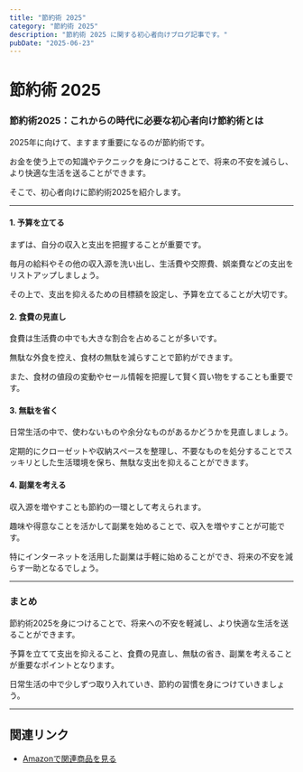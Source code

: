 ```yaml
---
title: "節約術 2025"
category: "節約術 2025"
description: "節約術 2025 に関する初心者向けブログ記事です。"
pubDate: "2025-06-23"
---
```


# 節約術 2025

### 節約術2025：これからの時代に必要な初心者向け節約術とは

2025年に向けて、ますます重要になるのが節約術です。

お金を使う上での知識やテクニックを身につけることで、将来の不安を減らし、より快適な生活を送ることができます。

そこで、初心者向けに節約術2025を紹介します。



---

#### 1. 予算を立てる

まずは、自分の収入と支出を把握することが重要です。

毎月の給料やその他の収入源を洗い出し、生活費や交際費、娯楽費などの支出をリストアップしましょう。

その上で、支出を抑えるための目標額を設定し、予算を立てることが大切です。



#### 2. 食費の見直し

食費は生活費の中でも大きな割合を占めることが多いです。

 無駄な外食を控え、食材の無駄を減らすことで節約ができます。

また、食材の値段の変動やセール情報を把握して賢く買い物をすることも重要です。



#### 3. 無駄を省く

日常生活の中で、使わないものや余分なものがあるかどうかを見直しましょう。

定期的にクローゼットや収納スペースを整理し、不要なものを処分することでスッキリとした生活環境を保ち、無駄な支出を抑えることができます。



#### 4. 副業を考える

収入源を増やすことも節約の一環として考えられます。

趣味や得意なことを活かして副業を始めることで、収入を増やすことが可能です。

特にインターネットを活用した副業は手軽に始めることができ、将来の不安を減らす一助となるでしょう。



---

### まとめ

節約術2025を身につけることで、将来への不安を軽減し、より快適な生活を送ることができます。

予算を立てて支出を抑えること、食費の見直し、無駄の省き、副業を考えることが重要なポイントとなります。

日常生活の中で少しずつ取り入れていき、節約の習慣を身につけていきましょう。



---

## 関連リンク

- [Amazonで関連商品を見る](https://www.amazon.co.jp/s?k=%E7%AF%80%E7%B4%84%E8%A1%93+2025&tag=autowritehubai-22)
